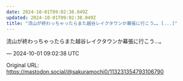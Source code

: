 ```yaml
---
date: 2024-10-01T09:02:38.049Z
updated: 2024-10-01T09:02:38.049Z
title: "流山が終わっちゃったらまた越谷レイクタウンか幕張に行こう…。[...]"
---
```


<p>流山が終わっちゃったらまた越谷レイクタウンか幕張に行こう…。</p>

&mdash; 2024-10-01 09:02:38 UTC

Original URL: https://mastodon.social/@sakuramochi0/113231354793106790
